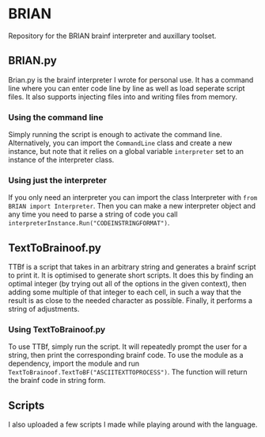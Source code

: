 # BRIAN
 Repository for the BRIAN brainf interpreter and auxillary toolset.

## BRIAN.py
 Brian.py is the brainf interpreter I wrote for personal use. It has a command line where you can enter code line by line as well as load seperate script files. It also supports injecting files into and writing files from memory.
 
### Using the command line
 Simply running the script is enough to activate the command line. Alternatively, you can import the `CommandLine` class and create a new instance, but note that it relies on a global variable `interpreter` set to an instance of the interpreter class.

### Using just the interpreter
 If you only need an interpreter you can import the class Interpreter with `from BRIAN import Interpreter`. Then you can make a new interpreter object and any time you need to parse a string of code you call `interpreterInstance.Run("CODEINSTRINGFORMAT")`.
 
## TextToBrainoof.py
 TTBf is a script that takes in an arbitrary string and generates a brainf script to print it. It is optimised to generate short scripts. It does this by finding an optimal integer (by trying out all of the options in the given context), then adding some multiple of that integer to each cell, in such a way that the result is as close to the needed character as possible. Finally, it performs a string of adjustments.
 
### Using TextToBrainoof.py
 To use TTBf, simply run the script. It will repeatedly prompt the user for a string, then print the corresponding brainf code. To use the module as a dependency, import the module and run `TextToBrainoof.TextToBF("ASCIITEXTTOPROCESS")`. The function will return the brainf code in string form.
 
## Scripts
 I also uploaded a few scripts I made while playing around with the language.
 
